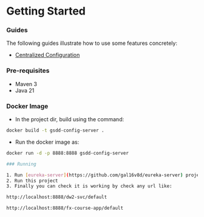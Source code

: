 # Getting Started

### Guides
The following guides illustrate how to use some features concretely:

* [Centralized Configuration](https://spring.io/guides/gs/centralized-configuration/)

### Pre-requisites

* Maven 3
* Java 21

### Docker Image

- In the project dir, build using the command:

```bash
docker build -t gsdd-config-server .
```

- Run the docker image as:

```bash
docker run -d -p 8888:8888 gsdd-config-server

### Running

1. Run [eureka-server](https://github.com/gal16v8d/eureka-server) project
2. Run this project
3. Finally you can check it is working by check any url like:

http://localhost:8888/dw2-svc/default

http://localhost:8888/fx-course-app/default

